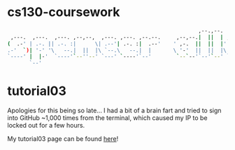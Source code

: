 # cs130-coursework

```bash                                                                                      
                                                             ,--.,--.                 
 ,---.  ,---.  ,---. ,--,--,  ,---. ,---. ,--.--.     ,--,--.|  ||  | ,--,--.,--,--,  
(  .-' | .-. || .-. :|      \| .--'| .-. :|  .--'    ' ,-.  ||  ||  |' ,-.  ||      \ 
.-'  `)| '-' '\   --.|  ||  |\ `--.\   --.|  |       \ '-'  ||  ||  |\ '-'  ||  ||  | 
`----' |  |-'  `----'`--''--' `---' `----'`--'        `--`--'`--'`--' `--`--'`--''--' 
       `--'                                                                           
```

# tutorial03

Apologies for this being so late... I had a bit of a brain fart 
and tried to sign into GitHub ~1,000 times from the terminal, 
which caused my IP to be locked out for a few hours.

My tutorial03 page can be found [here](./tutorial03/index.html)!